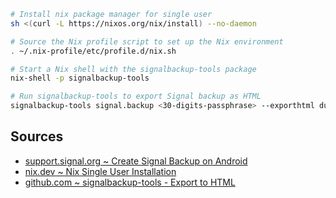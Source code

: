 ```bash
# Install nix package manager for single user
sh <(curl -L https://nixos.org/nix/install) --no-daemon

# Source the Nix profile script to set up the Nix environment
. ~/.nix-profile/etc/profile.d/nix.sh

# Start a Nix shell with the signalbackup-tools package
nix-shell -p signalbackup-tools

# Run signalbackup-tools to export Signal backup as HTML
signalbackup-tools signal.backup <30-digits-passphrase> --exporthtml dump-html/
```

## Sources

- [support.signal.org ~ Create Signal Backup on Android](https://support.signal.org/hc/en-us/articles/360007059752-Backup-and-Restore-Messages)
- [nix.dev ~ Nix Single User Installation](https://nix.dev/manual/nix/2.24/installation/installing-binary#single-user-installation)
- [github.com ~ signalbackup-tools - Export to HTML](https://github.com/bepaald/signalbackup-tools?tab=readme-ov-file#export-to-html)
